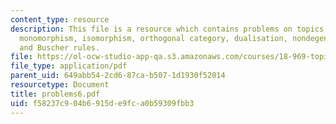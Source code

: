 ```yaml
---
content_type: resource
description: This file is a resource which contains problems on topics like epimorphism,
  monomorphism, isomorphism, orthogonal category, dualisation, nondegenerate pairing,
  and Buscher rules.
file: https://ol-ocw-studio-app-qa.s3.amazonaws.com/courses/18-969-topics-in-geometry-dirac-geometry-fall-2006/f58237c904b6915de9fca0b59309fbb3_problems6.pdf
file_type: application/pdf
parent_uid: 649abb54-2cd6-87ca-b507-1d1930f52014
resourcetype: Document
title: problems6.pdf
uid: f58237c9-04b6-915d-e9fc-a0b59309fbb3
---
```

